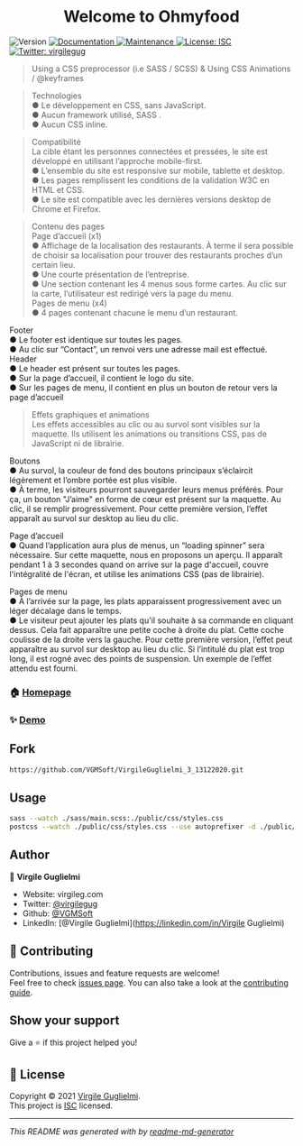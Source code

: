 <h1 align="center">Welcome to Ohmyfood</h1>
<p>
  <img alt="Version" src="https://img.shields.io/badge/version-1.0.0-blue.svg?cacheSeconds=2592000" />
  <a href="https://github.com/VGMSoft/VirgileGuglielmi_3_13122020#readme" target="_blank">
    <img alt="Documentation" src="https://img.shields.io/badge/documentation-yes-brightgreen.svg" />
  </a>
  <a href="https://github.com/VGMSoft/VirgileGuglielmi_3_13122020/graphs/commit-activity" target="_blank">
    <img alt="Maintenance" src="https://img.shields.io/badge/Maintained%3F-yes-green.svg" />
  </a>
  <a href="https://github.com/VGMSoft/VirgileGuglielmi_3_13122020/blob/master/LICENSE" target="_blank">
    <img alt="License: ISC" src="https://img.shields.io/github/license/VGMSoft/Ohmyfood" />
  </a>
  <a href="https://twitter.com/virgilegug" target="_blank">
    <img alt="Twitter: virgilegug" src="https://img.shields.io/twitter/follow/virgilegug.svg?style=social" />
  </a>
</p>

> Using a CSS preprocessor (i.e SASS / SCSS) & Using CSS Animations / @keyframes

>Technologies<br/>
  ● Le développement en CSS, sans JavaScript.<br/>
  ● Aucun framework utilisé, SASS .<br/>
  ● Aucun CSS inline.

>Compatibilité<br/>
La cible étant les personnes connectées et pressées, le site est développé en utilisant l’approche mobile-first.<br/>
  ● L’ensemble du site est responsive sur mobile, tablette et desktop.<br/>
  ● Les pages remplissent les conditions de la validation W3C en HTML et CSS.<br/>
  ● Le site est compatible avec les dernières versions desktop de Chrome et Firefox.

>Contenu des pages<br/>
  Page d’accueil (x1)<br/>
    ● Affichage de la localisation des restaurants. À terme il sera possible de choisir sa localisation pour trouver des restaurants proches d’un certain lieu.<br/>
    ● Une courte présentation de l’entreprise.<br/>
    ● Une section contenant les 4 menus sous forme cartes. Au clic sur la carte,
    l’utilisateur est redirigé vers la page du menu.<br/>
  Pages de menu (x4)<br/>
    ● 4 pages contenant chacune le menu d’un restaurant.<br/>
    
  Footer<br/>
    ● Le footer est identique sur toutes les pages.<br/>
    ● Au clic sur “Contact”, un renvoi vers une adresse mail est effectué.<br/>
  Header<br/>
    ● Le header est présent sur toutes les pages.<br/>
    ● Sur la page d’accueil, il contient le logo du site.<br/>
    ● Sur les pages de menu, il contient en plus un bouton de retour vers la page d’accueil

>Effets graphiques et animations<br/>
    Les effets accessibles au clic ou au survol sont visibles sur la maquette. Ils utilisent les animations ou transitions CSS, pas de JavaScript ni de librairie.<br/>
  
  Boutons<br/>
    ● Au survol, la couleur de fond des boutons principaux s’éclaircit légèrement et l’ombre portée est plus visible.<br/>
    ● À terme, les visiteurs pourront sauvegarder leurs menus préférés. Pour ça, un bouton "J’aime" en forme de cœur est présent sur la maquette. Au clic, il se remplir progressivement. Pour cette première version, l’effet apparaît au survol sur desktop au lieu du clic.<br/>

  Page d’accueil<br/>
    ● Quand l’application aura plus de menus, un “loading spinner” sera nécessaire. Sur cette maquette, nous en proposons un aperçu. Il apparaît pendant 1 à 3 secondes quand on arrive sur la page d'accueil, couvre l'intégralité de l'écran, et utilise les animations CSS (pas de librairie).<br/>

  Pages de menu<br/>
    ● À l’arrivée sur la page, les plats apparaissent progressivement avec un léger décalage dans le temps.<br/>
    ● Le visiteur peut ajouter les plats qu'il souhaite à sa commande en cliquant dessus. Cela fait apparaître une petite coche à droite du plat. Cette coche coulisse de la droite vers la gauche. Pour cette première version, l’effet peut apparaître au survol sur desktop au lieu du clic. Si l’intitulé du plat est trop long, il est rogné avec des points de suspension. Un exemple de l’effet attendu est fourni.

### 🏠 [Homepage](https://github.com/VGMSoft/VirgileGuglielmi_3_13122020/)

### ✨ [Demo](https://vgmsoft.github.io/VirgileGuglielmi_3_13122020/)

## Fork

```sh
https://github.com/VGMSoft/VirgileGuglielmi_3_13122020.git
```

## Usage

```sh
sass --watch ./sass/main.scss:./public/css/styles.css
postcss --watch ./public/css/styles.css --use autoprefixer -d ./public/css/prefixed/

```

## Author

👤 **Virgile Guglielmi**

* Website: virgileg.com
* Twitter: [@virgilegug](https://twitter.com/virgilegug)
* Github: [@VGMSoft](https://github.com/VGMSoft)
* LinkedIn: [@Virgile Guglielmi](https://linkedin.com/in/Virgile Guglielmi)

## 🤝 Contributing

Contributions, issues and feature requests are welcome!<br />Feel free to check [issues page](https://github.com/VGMSoft/VirgileGuglielmi_3_13122020/issues). You can also take a look at the [contributing guide](https://github.com/VGMSoft/VirgileGuglielmi_3_13122020/blob/master/CONTRIBUTING.md).

## Show your support

Give a ⭐️ if this project helped you!

## 📝 License

Copyright © 2021 [Virgile Guglielmi](https://github.com/VGMSoft).<br />
This project is [ISC](https://github.com/VGMSoft/VirgileGuglielmi_3_13122020/blob/master/LICENSE) licensed.

***
_This README was generated with by [readme-md-generator](https://github.com/kefranabg/readme-md-generator)_